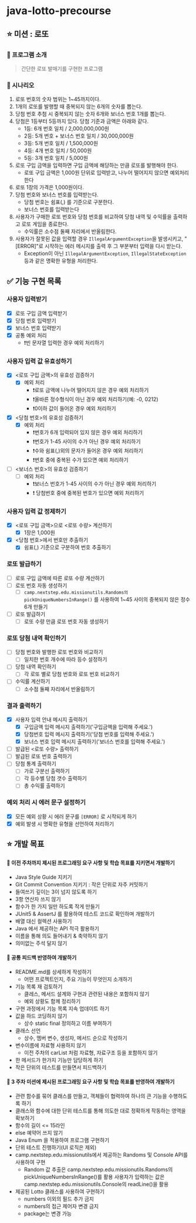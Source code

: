 # java-lotto-precourse

## ⭐ 미션 : 로또

### 📢 프로그램 소개

> 간단한 로또 발매기를 구현한 프로그램

### 📢 시나리오

1. 로또 번호의 숫자 범위는 1~45까지이다.
2. 1개의 로또를 발행할 때 중복되지 않는 6개의 숫자를 뽑는다.
3. 당첨 번호 추첨 시 중복되지 않는 숫자 6개와 보너스 번호 1개를 뽑는다.
4. 당첨은 1등부터 5등까지 있다. 당첨 기준과 금액은 아래와 같다.
    - 1등: 6개 번호 일치 / 2,000,000,000원
    - 2등: 5개 번호 + 보너스 번호 일치 / 30,000,000원
    - 3등: 5개 번호 일치 / 1,500,000원
    - 4등: 4개 번호 일치 / 50,000원
    - 5등: 3개 번호 일치 / 5,000원
5. 로또 구입 금액을 입력하면 구입 금액에 해당하는 만큼 로또를 발행해야 한다.
    - 로또 구입 금액은 1,000원 단위로 입력받고, 나누어 떨어지지 않으면 예외처리한다
6. 로또 1장의 가격은 1,000원이다.
7. 당첨 번호와 보너스 번호를 입력받는다.
    - 당첨 번호는 쉼표(,) 를 기준으로 구분한다.
    - 보너스 번호를 입력받는다
8. 사용자가 구매한 로또 번호와 당첨 번호를 비교하여 당첨 내역 및 수익률을 출력하고 로또 게임을 종료한다.
    - 수익률은 소수점 둘째 자리에서 반올림한다.
9. 사용자가 잘못된 값을 입력할 경우 `IllegalArgumentException`을 발생시키고, "[ERROR]"로 시작하는 에러 메시지를 출력 후 그 부분부터 입력을 다시 받는다.
    - Exception이 아닌 `IllegalArgumentException`, `IllegalStateException` 등과 같은 명확한 유형을 처리한다.

✅ 기능 구현 목록
---

### 사용자 입력받기

- [x] 로또 구입 금액 입력받기
- [x] 당첨 번호 입력받기
- [x] 보너스 번호 입력받기
- [x] 공통 예외 처리
    - ❗빈 문자열 입력한 경우 예외 처리하기

### 사용자 입력 값 유효성하기

- [x] <로또 구입 금액>의 유효성 검증하기
    - [x] 예외 처리
        - ❗로또 금액에 나누어 떨어지지 않은 경우 예외 처리하기
        - ❗올바른 정수형식이 아닌 경우 예외 처리하기(예: -0, 0212)
        - ❗0이하 값이 들어온 경우 예외 처리하기

- [x] <당첨 번호>의 유효성 검증하기
    - [x] 예외 처리
        - ❗번호가 6개 입력되어 있지 않은 경우 예외 처리하기
        - ❗번호가 1-45 사이의 수가 아닌 경우 예외 처리하기
        - ❗수와 쉼표(,)외의 문자가 들어온 경우 예외 처리하기
        - ❗번호 중에 중복된 수가 있으면 예외 처리하기

- [ ] <보너스 번호>의 유효성 검증하기
    - [ ] 예외 처리
        - ❗보너스 번호가 1-45 사이의 수가 아닌 경우 예외 처리하기
        - ❗ 당첨번호 중에 중복된 번호가 있으면 예외 처리하기

### 사용자 입력 값 정제하기

- [x] <로또 구입 금액>으로 <로또 수량> 계산하기
    - [x] 1장은 1,000원

- [x] <당첨 번호>에서 번호만 추출하기
    - [x] 쉼표(,) 기준으로 구분하여 번호 추출하기

### 로또 발급하기

- [ ] 로또 구입 금액에 따른 로또 수량 계산하기
- [ ] 로또 번호 자동 생성하기
    - [ ] `camp.nextstep.edu.missionutils.Randoms의 pickUniqueNumbersInRange()` 를 사용하여
      1~45 사이의 중복되지 않은 정수 6개 만들기
- [ ] 로또 발급하기
    - [ ] 로또 수량 만큼 로또 번호 자동 생성하기

### 로또 당첨 내역 확인하기

- [ ] 당첨 번호와 발행한 로또 번호와 비교하기
    - [ ] 일치한 번호 개수에 따라 등수 설정하기
- [ ] 당첨 내역 확인하기
    - [ ] 각 로또 별로 당첨 번호와 로또 번호 비교하기
- [ ] 수익률 계산하기
    - [ ] 소수점 둘째 자리에서 반올림하기

### 결과 출력하기

- [x] 사용자 입력 안내 메시지 출력하기
    - [x] 구입금액 입력 메시지 출력하기('구입금액을 입력해 주세요.')
    - [x] 당첨번호 입력 메시지 출력하기('당첨 번호를 입력해 주세요.')
    - [x] 보너스 번호 입력 메시지 출력하기('보너스 번호를 입력해 주세요.')
- [ ] 발급된 <로또 수량> 출력하기
- [ ] 발급된 로또 번호 출력하기
- [ ] 당첨 통계 출력하기
    - [ ] 가로 구분선 출력하기
    - [ ] 각 등수별 당첨 갯수 출력하기
    - [ ] 총 수익률 출력하기

### 예외 처리 시 에러 문구 설정하기

- [x] 모든 예외 상황 시 에러 문구를 `[ERROR]` 로 시작되게 하기
- [x] 예외 발생 시 명확한 유형을 선언하여 처리하기

⭐ 개발 목표
---

#### 📍 이전 주차까지 제시된 프로그래밍 요구 사항 및 학습 목표를 지키면서 개발하기

- Java Style Guide 지키기
- Git Commit Convention 지키기 : 작은 단위로 자주 커밋하기
- 들여쓰기 깊이는 3이 넘지 않도록 하기
- 3항 연산자 쓰지 않기
- 함수가 한 가지 일만 하도록 작게 만들기
- JUnit5 & AssertJ 를 활용하여 테스트 코드로 확인하며 개발하기
- 배열 대신 컬렉션 사용하기
- Java 에서 제공하는 API 적극 활용하기
- 이름을 통해 의도 들어내기 & 축약하지 않기
- 의미없는 주석 달지 않기

#### 📍 공통 피드백 반영하여 개발하기

- README.md를 상세하게 작성하기
    - 어떤 프로젝트인지, 주요 기능이 무엇인지 소개하기
- 기능 목록 재 검토하기
    - 클레스, 메서드 설계와 구현과 관련된 내용은 포함하지 않기
    - 예외 상황도 함께 정리하기
- 구현 과정에서 기능 목록 지속 업데이트 하기
- 값을 하드 코딩하지 않기
    - 상수 static final 정의하고 이름 부여하기
- 클래스 선언
    - 상수, 멤버 변수, 생성자, 메서드 순으로 작성하기
- 변수이름에 자료형 사용하지 않기
    - 이전 주차의 carList 처럼 자료형, 자료구조 등을 포함하지 않기
- 한 메서드가 한가지 기능만 담당하게 하기
- 작은 단위의 테스트를 만들면서 피드백하기

#### 📍️ 3 주차 미션에 제시된 프로그래밍 요구 사항 및 학습 목표를 반영하여 개발하기

- 관련 함수를 묶어 클래스를 만들고, 객체들이 협력하여 하나의 큰 기능을 수행하도록 하기
- 클래스와 함수에 대한 단위 테스트를 통해 의도한 대로 정확하게 작동하는 영역을 확보하기
- 함수의 길이 <= 15라인
- else 예약어 쓰지 않기
- Java Enum 을 적용하여 프로그램 구현하기
- 단위 테스트 진행하기(UI 로직은 제외)
- camp.nextstep.edu.missionutils에서 제공하는 Randoms 및 Console API를 사용하여 구현
    - Random 값 추출은 camp.nextstep.edu.missionutils.Randoms의 pickUniqueNumbersInRange()를 활용
      사용자가 입력하는 값은 camp.nextstep.edu.missionutils.Console의 readLine()을 활용
- 제공된 Lotto 클래스를 사용하여 구현하기
    - numbers 이외의 필드 추가 금지
    - numbers의 접근 제어자 변경 금지
    - package는 변경 가능